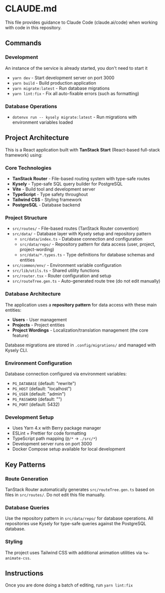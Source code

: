 # CLAUDE.md

This file provides guidance to Claude Code (claude.ai/code) when working with code in this repository.

## Commands

### Development

An instance of the service is already started, you don't need to start it

- `yarn dev` - Start development server on port 3000
- `yarn build` - Build production application
- `yarn migrate:latest` - Run database migrations
- `yarn lint:fix` - Fix all auto-fixable errors (such as formatting)

### Database Operations
- `dotenvx run -- kysely migrate:latest` - Run migrations with environment variables loaded

## Project Architecture

This is a React application built with **TanStack Start** (React-based full-stack framework) using:

### Core Technologies
- **TanStack Router** - File-based routing system with type-safe routes
- **Kysely** - Type-safe SQL query builder for PostgreSQL 
- **Vite** - Build tool and development server
- **TypeScript** - Type safety throughout
- **Tailwind CSS** - Styling framework
- **PostgreSQL** - Database backend

### Project Structure
- `src/routes/` - File-based routes (TanStack Router convention)
- `src/data/` - Database layer with Kysely setup and repository pattern
  - `src/data/index.ts` - Database connection and configuration
  - `src/data/repo/` - Repository pattern for data access (user, project, project-wording)
  - `src/data/*.types.ts` - Type definitions for database schemas and entities
- `src/common/env/` - Environment variable configuration
- `src/lib/utils.ts` - Shared utility functions
- `src/router.tsx` - Router configuration and setup
- `src/routeTree.gen.ts` - Auto-generated route tree (do not edit manually)

### Database Architecture
The application uses a **repository pattern** for data access with these main entities:
- **Users** - User management
- **Projects** - Project entities  
- **Project Wordings** - Localization/translation management (the core feature)

Database migrations are stored in `.config/migrations/` and managed with Kysely CLI.

### Environment Configuration
Database connection configured via environment variables:
- `PG_DATABASE` (default: "rewrite")
- `PG_HOST` (default: "localhost") 
- `PG_USER` (default: "admin")
- `PG_PASSWORD` (default: "")
- `PG_PORT` (default: 5432)

### Development Setup
- Uses Yarn 4.x with Berry package manager
- ESLint + Prettier for code formatting
- TypeScript path mapping (`@/*` → `./src/*`)
- Development server runs on port 3000
- Docker Compose setup available for local development

## Key Patterns

### Route Generation
TanStack Router automatically generates `src/routeTree.gen.ts` based on files in `src/routes/`. Do not edit this file manually.

### Database Queries
Use the repository pattern in `src/data/repo/` for database operations. All repositories use Kysely for type-safe queries against the PostgreSQL database.

### Styling
The project uses Tailwind CSS with additional animation utilities via `tw-animate-css`.


## Instructions

Once you are done doing a batch of editing, run `yarn lint:fix`